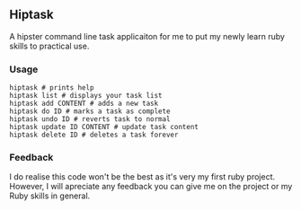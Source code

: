 ## Hiptask

A hipster command line task applicaiton for me to put my newly learn ruby skills to practical use.

### Usage

    hiptask # prints help
    hiptask list # displays your task list
    hiptask add CONTENT # adds a new task
    hiptask do ID # marks a task as complete
    hiptask undo ID # reverts task to normal
    hiptask update ID CONTENT # update task content
    hiptask delete ID # deletes a task forever

### Feedback

I do realise this code won't be the best as it's very my first ruby project. However, I will apreciate any feedback you can give me on the project or my Ruby skills in general.
